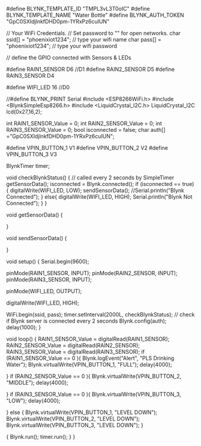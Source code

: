 
#define BLYNK_TEMPLATE_ID "TMPL3vL3T0oIC"
#define BLYNK_TEMPLATE_NAME "Water Bottle"
#define BLYNK_AUTH_TOKEN "GpC0SXIdjlnkfDHD0pm-1YRxPz6cuIUN"

// Your WiFi Credentials.
// Set password to "" for open networks.
char ssid[] = "phoenixiot1234";  // type your wifi name
char pass[] = "phoenixiot1234";  // type your wifi password

// define the GPIO connected with Sensors & LEDs

#define RAIN1_SENSOR   D6  //D1
#define RAIN2_SENSOR   D5
#define RAIN3_SENSOR   D4

#define WIFI_LED      16 //D0

//#define BLYNK_PRINT Serial
#include <ESP8266WiFi.h>
#include <BlynkSimpleEsp8266.h>
 #include <LiquidCrystal_I2C.h>
LiquidCrystal_I2C lcd(0x27,16,2);

int RAIN1_SENSOR_Value = 0;
int RAIN2_SENSOR_Value = 0;
int RAIN3_SENSOR_Value = 0;
bool isconnected = false;
char auth[] ="GpC0SXIdjlnkfDHD0pm-1YRxPz6cuIUN";

 
#define VPIN_BUTTON_1    V1
#define VPIN_BUTTON_2    V2
#define VPIN_BUTTON_3    V3

BlynkTimer timer;

void checkBlynkStatus() { // called every 2 seconds by SimpleTimer
  getSensorData();
  isconnected = Blynk.connected();
  if (isconnected == true) {
    digitalWrite(WIFI_LED, LOW);
    sendSensorData();
    //Serial.println("Blynk Connected");
  }
  else{
    digitalWrite(WIFI_LED, HIGH);
    Serial.println("Blynk Not Connected");
  }
}

void getSensorData()
{
  
}

void sendSensorData()
{  
 
}

void setup()
{
  Serial.begin(9600);
 
  pinMode(RAIN1_SENSOR, INPUT);
pinMode(RAIN2_SENSOR, INPUT);
pinMode(RAIN3_SENSOR, INPUT);

  pinMode(WIFI_LED, OUTPUT);

  digitalWrite(WIFI_LED, HIGH);

  WiFi.begin(ssid, pass);
  timer.setInterval(2000L, checkBlynkStatus); // check if Blynk server is connected every 2 seconds
  Blynk.config(auth);
  delay(1000);
}

void loop()
{
   RAIN1_SENSOR_Value = digitalRead(RAIN1_SENSOR);
  RAIN2_SENSOR_Value = digitalRead(RAIN2_SENSOR);
  RAIN3_SENSOR_Value = digitalRead(RAIN3_SENSOR);
   if (RAIN1_SENSOR_Value == 0 ){
 Blynk.logEvent("Alert", "PLS Drinking Water");
    Blynk.virtualWrite(VPIN_BUTTON_1, "FULL");
    delay(4000);

 }
    if (RAIN2_SENSOR_Value == 0 ){
 Blynk.virtualWrite(VPIN_BUTTON_2, "MIDDLE");
    delay(4000);

 }
     if (RAIN3_SENSOR_Value == 0 ){
   Blynk.virtualWrite(VPIN_BUTTON_3, "LOW");
    delay(4000); 

 }
 else 
  {
    Blynk.virtualWrite(VPIN_BUTTON_1, "LEVEL DOWN");
    Blynk.virtualWrite(VPIN_BUTTON_2, "LEVEL DOWN");
    Blynk.virtualWrite(VPIN_BUTTON_3, "LEVEL DOWN");
  }
 
{
  Blynk.run();
  timer.run();
}
}
<!--
**Thavanirutha/Thavanirutha** is a ✨ _special_ ✨ repository because its `README.md` (this file) appears on your GitHub profile.

Here are some ideas to get you started:

- 🔭 I’m currently working on ...
- 🌱 I’m currently learning ...
- 👯 I’m looking to collaborate on ...
- 🤔 I’m looking for help with ...
- 💬 Ask me about ...
- 📫 How to reach me: ...
- 😄 Pronouns: ...
- ⚡ Fun fact: ...
-->
